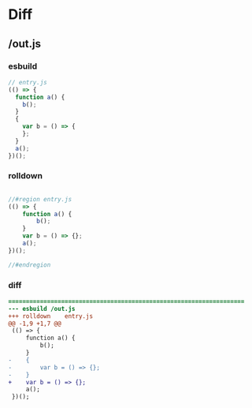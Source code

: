 # Diff
## /out.js
### esbuild
```js
// entry.js
(() => {
  function a() {
    b();
  }
  {
    var b = () => {
    };
  }
  a();
})();
```
### rolldown
```js

//#region entry.js
(() => {
	function a() {
		b();
	}
	var b = () => {};
	a();
})();

//#endregion
```
### diff
```diff
===================================================================
--- esbuild	/out.js
+++ rolldown	entry.js
@@ -1,9 +1,7 @@
 (() => {
     function a() {
         b();
     }
-    {
-        var b = () => {};
-    }
+    var b = () => {};
     a();
 })();

```